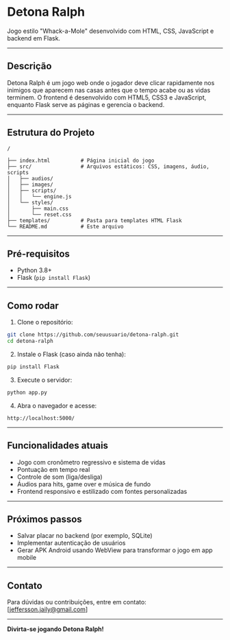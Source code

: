 # Detona Ralph

Jogo estilo "Whack-a-Mole" desenvolvido com HTML, CSS, JavaScript e backend em Flask.

---

## Descrição

Detona Ralph é um jogo web onde o jogador deve clicar rapidamente nos inimigos que aparecem nas casas antes que o tempo acabe ou as vidas terminem. O frontend é desenvolvido com HTML5, CSS3 e JavaScript, enquanto Flask serve as páginas e gerencia o backend.

---

## Estrutura do Projeto

```
/

├── index.html          # Página inicial do jogo 
├── src/                # Arquivos estáticos: CSS, imagens, áudio, scripts
│   ├── audios/
│   ├── images/
│   ├── scripts/
│   │   └── engine.js
│   └── styles/
│       ├── main.css
│       └── reset.css
├── templates/          # Pasta para templates HTML Flask
└── README.md           # Este arquivo
```

---

## Pré-requisitos

- Python 3.8+
- Flask (`pip install Flask`)

---

## Como rodar

1. Clone o repositório:

```bash
git clone https://github.com/seuusuario/detona-ralph.git
cd detona-ralph
```

2. Instale o Flask (caso ainda não tenha):

```bash
pip install Flask
```

3. Execute o servidor:

```bash
python app.py
```

4. Abra o navegador e acesse:

```
http://localhost:5000/
```

---

## Funcionalidades atuais

- Jogo com cronômetro regressivo e sistema de vidas
- Pontuação em tempo real
- Controle de som (liga/desliga)
- Áudios para hits, game over e música de fundo
- Frontend responsivo e estilizado com fontes personalizadas

---

## Próximos passos

- Salvar placar no backend (por exemplo, SQLite)
- Implementar autenticação de usuários
- Gerar APK Android usando WebView para transformar o jogo em app mobile

---

## Contato

Para dúvidas ou contribuições, entre em contato: [jeffersson.jaily@gmail.com]

---

**Divirta-se jogando Detona Ralph!**

